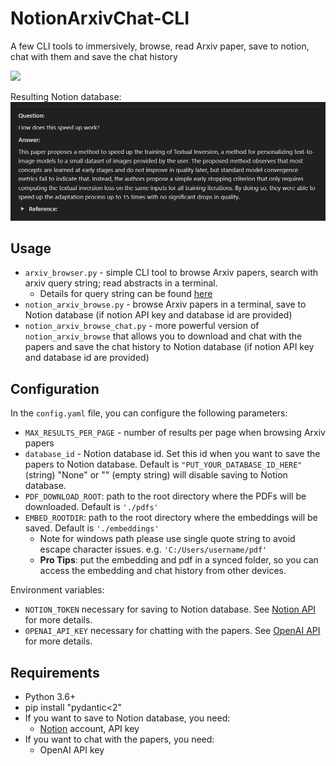 # NotionArxivChat-CLI

A few CLI tools to immersively, browse, read Arxiv paper, save to notion, chat with them and save the chat history

![](media/arxiv_chat_demo.gif)

Resulting Notion database:
![](media/Notion_record.png)

## Usage
* `arxiv_browser.py` - simple CLI tool to browse Arxiv papers, search with arxiv query string; read abstracts in a terminal. 
  * Details for query string can be found [here](https://info.arxiv.org/help/api/user-manual.html#Appendices)
* `notion_arxiv_browse.py` - browse Arxiv papers in a terminal, save to Notion database (if notion API key and database id are provided)
* `notion_arxiv_browse_chat.py` - more powerful version of `notion_arxiv_browse` that allows you to download and chat with the papers and save the chat history to Notion database (if notion API key and database id are provided)

## Configuration

In the `config.yaml` file, you can configure the following parameters:
* `MAX_RESULTS_PER_PAGE` - number of results per page when browsing Arxiv papers
* `database_id` - Notion database id. Set this id when you want to save the papers to Notion database. Default is `"PUT_YOUR_DATABASE_ID_HERE"` (string) "None" or "" (empty string) will disable saving to Notion database.
* `PDF_DOWNLOAD_ROOT`: path to the root directory where the PDFs will be downloaded. Default is `'./pdfs'`
* `EMBED_ROOTDIR`: path to the root directory where the embeddings will be saved. Default is `'./embeddings'`
  * Note for windows path please use single quote string to avoid escape character issues. e.g. `'C:/Users/username/pdf'`
  * **Pro Tips**: put the embedding and pdf in a synced folder, so you can access the embedding and chat history from other devices.   

Environment variables:
* `NOTION_TOKEN` necessary for saving to Notion database. See [Notion API](https://developers.notion.com/docs/getting-started) for more details.
* `OPENAI_API_KEY` necessary for chatting with the papers. See [OpenAI API](https://platform.openai.com/account/api-keys) for more details.

## Requirements

- Python 3.6+
- pip install "pydantic<2"
- If you want to save to Notion database, you need:
  - [Notion](https://www.notion.so/) account, API key
- If you want to chat with the papers, you need:
  - OpenAI API key
